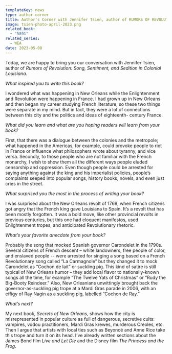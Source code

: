 ```yaml
---
templateKey: news
type: author-corner
title: Author's Corner with Jennifer Tsien, author of RUMORS OF REVOLUTION
image: tsien-photo-april-2023.png
related_book:
  - "5891"
related_series:
  - WEA
date: 2023-05-08
---
```

Today, we are happy to bring you our conversation with Jennifer Tsien, author of *Rumors of Revolution: Song, Sentiment, and Sedition in Colonial Louisiana*.

*What inspired you to write this book?* 

I wondered what was happening in New Orleans while the Enlightenment and Revolution were happening in France. I had grown up in New Orleans and then began my career studying French literature, so these two things were separate in my mind. But in fact, they were a lot of connections between this city and the politics and ideas of eighteenth- century France.

*What did you learn and what are you hoping readers will learn from your book?* 

First, that there was a dialogue between the colonies and the metropole; what happened in the Americas, for example, could provoke people to riot in France or influence what philosophers wrote about tyranny, and vice versa. Secondly, to those people who are not familiar with the French monarchy, I wish to show them all the different ways people eluded censorship and oppression. Even though people could be arrested for saying anything against the king and his imperialist policies, people’s complaints seeped into popular songs, history books, novels, and even just cries in the street.

*What surprised you the most in the process of writing your book?* 

I was surprised about the New Orleans revolt of 1768, when French citizens got angry that the French king gave Louisiana to Spain. It’s a revolt that has been mostly forgotten. It was a bold move, like other provincial revolts in previous centuries, but this one had eloquent manifestos, used Enlightenment tropes, and anticipated Revolutionary rhetoric.

*What’s your favorite anecdote from your book?*

Probably the song that mocked Spanish governor Carondelet in the 1790s. Several citizens of French descent – white landowners, free people of color, and enslaved people -- were arrested for singing a song based on a French Revolutionary song called “La Carmagnole” but they changed it to mock Carondelet as “Cochon de lait” or suckling pig. This kind of satire is still typical of New Orleans humor – they add local flavor to nationally-known songs all the time, for example “The Twelve Yats of Christmas” or “Rudy the Big-Booty Reindeer.” Also, New Orleanians unwittingly brought back the governor-as-suckling pig trope at a Mardi Gras parade in 2006, with an effigy of Ray Nagin as a suckling pig, labelled “Cochon de Ray.”

*What’s next?* 

My next book, *Secrets of New Orleans*, shows how the city is misrepresented in popular culture as full of dangerous, secretive cults: vampires, vodou practitioners, Mardi Gras krewes, murderous Creoles, etc. Then I argue that artists with local ties such as Beyoncé and Anne Rice take this trope and turn it on its head. I’ve already written sections about the James Bond film *Live and Let Die* and the Disney film *The Princess and the Frog*.